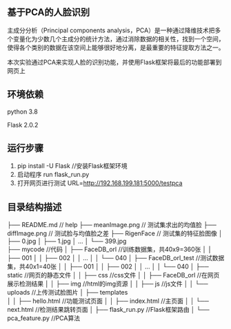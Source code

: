 ## 基于PCA的人脸识别
主成分分析（Principal components analysis，PCA）是一种通过降维技术把多个变量化为少数几个主成分的统计方法，通过消除数据的相关性，找到一个空间，使得各个类别的数据在该空间上能够很好地分离，是最重要的特征提取方法之一。

本次实验通过PCA来实现人脸的识别功能，并使用Flask框架将最后的功能部署到网页上

## 环境依赖
python 3.8

Flask 2.0.2

## 运行步骤
1. pip install -U Flask  //安装Flask框架环境
2. 启动程序
    run flask_run.py
3. 打开网页进行测试
   URL=http://192.168.199.181:5000/testpca

## 目录结构描述
├── README.md                   // help
├── meanImage.png               // 测试集求出的均值脸
├── diffImage.png               // 测试脸与均值脸之差
├── RigenFace                   // 测试集的特征脸图像
│   ├── 0.jpg
│   ├── 1.jpg
│   …
│   └── 399.jpg            
├── mycode                      //代码
│   ├── FaceDB_orl              //训练数据集，共40x9=360张
│   │   ├── 001
│   │   ├── 002
│   │   …
│   │   └── 040
│   ├── FaceDB_orl_test         //测试数据集，共40x1=40张
│   │   ├── 001
│   │   ├── 002
│   │   …
│   │   └── 040
│   ├── static                  //网页的静态文件
│   │   ├── css                 //css文件
│   │   ├── FaceDB_orl          //在网页展示检测结果
│   │   ├── img                 //html的img资源
│   │   ├── js                  //js文件
│   │   └── uploads             //上传测试脸图片
│   ├── templates  
│   │   ├── hello.html          //功能测试页面
│   │   ├── index.html          //主页面
│   │   └── next.html           //检测结果跳转页面
│   ├── flask_run.py            //Flask框架路由
│   └── pca_feature.py          //PCA算法

